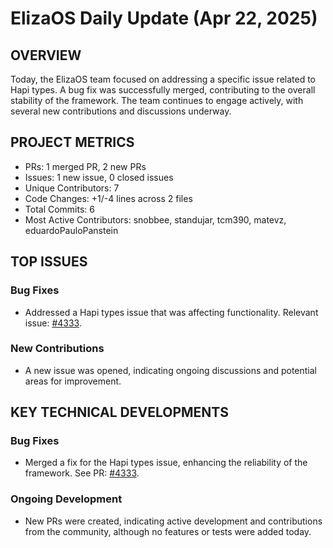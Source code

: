 # ElizaOS Daily Update (Apr 22, 2025)

## OVERVIEW 
Today, the ElizaOS team focused on addressing a specific issue related to Hapi types. A bug fix was successfully merged, contributing to the overall stability of the framework. The team continues to engage actively, with several new contributions and discussions underway.

## PROJECT METRICS
- PRs: 1 merged PR, 2 new PRs
- Issues: 1 new issue, 0 closed issues
- Unique Contributors: 7
- Code Changes: +1/-4 lines across 2 files
- Total Commits: 6
- Most Active Contributors: snobbee, standujar, tcm390, matevz, eduardoPauloPanstein

## TOP ISSUES
### Bug Fixes
- Addressed a Hapi types issue that was affecting functionality. Relevant issue: [#4333](https://github.com/elizaos/eliza/issues/4333).

### New Contributions
- A new issue was opened, indicating ongoing discussions and potential areas for improvement.

## KEY TECHNICAL DEVELOPMENTS
### Bug Fixes
- Merged a fix for the Hapi types issue, enhancing the reliability of the framework. See PR: [#4333](https://github.com/elizaos/eliza/pull/4333).

### Ongoing Development
- New PRs were created, indicating active development and contributions from the community, although no features or tests were added today.